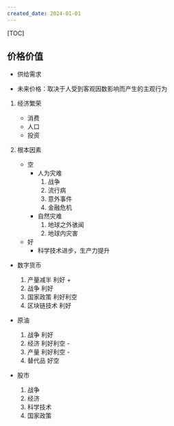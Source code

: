 ```yaml
---
created_date: 2024-01-01
---
```


[TOC]

## 价格价值
- 供给需求

- 未来价格：取决于人受到客观因数影响而产生的主观行为

1. 经济繁荣 
    - 消费
    - 人口
    - 投资

2. 根本因素
    - 空
        - 人为灾难
            1. 战争
            2. 流行病
            3. 意外事件
            4. 金融危机
        - 自然灾难
            1. 地球之外骇闻
            2. 地球内灾害
    - 好
        - 科学技术进步，生产力提升

- 数字货币
    1. 产量减半        利好        +
    2. 战争            利好            
    3. 国家政策        利好利空    
    4. 区块链技术      利好        

- 原油
    1. 战争            利好        
    2. 经济            利好利空    -
    3. 产量            利好利空    -
    4. 替代品          好空

- 股市
    1. 战争
    2. 经济
    3. 科学技术
    4. 国家政策


